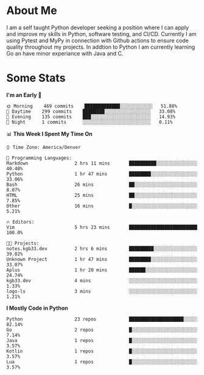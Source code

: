 # About Me
  I am a self taught Python developer seeking a position where I can apply and improve my skills in Python, software testing, and CI/CD. Currently I am using Pytest and MyPy in connection with Github actions to ensure code quality throughout my projects. In addtion to Python I am currently learning Go an have minor experiance with Java and C.
  
 # Some Stats
  
<!--START_SECTION:waka-->
**I'm an Early 🐤** 

```text
🌞 Morning    469 commits    █████████████░░░░░░░░░░░░   51.88% 
🌆 Daytime    299 commits    ████████░░░░░░░░░░░░░░░░░   33.08% 
🌃 Evening    135 commits    ███░░░░░░░░░░░░░░░░░░░░░░   14.93% 
🌙 Night      1 commits      ░░░░░░░░░░░░░░░░░░░░░░░░░   0.11%

```


📊 **This Week I Spent My Time On** 

```text
⌚︎ Time Zone: America/Denver

💬 Programming Languages: 
Markdown                 2 hrs 11 mins       ██████████░░░░░░░░░░░░░░░   40.48% 
Python                   1 hr 47 mins        ████████░░░░░░░░░░░░░░░░░   33.06% 
Bash                     26 mins             ██░░░░░░░░░░░░░░░░░░░░░░░   8.07% 
HTML                     25 mins             ██░░░░░░░░░░░░░░░░░░░░░░░   7.85% 
Other                    16 mins             █░░░░░░░░░░░░░░░░░░░░░░░░   5.21%

🔥 Editors: 
Vim                      5 hrs 23 mins       █████████████████████████   100.0%

🐱‍💻 Projects: 
notes.kgb33.dev          2 hrs 6 mins        █████████░░░░░░░░░░░░░░░░   39.02% 
Unknown Project          1 hr 47 mins        ████████░░░░░░░░░░░░░░░░░   33.07% 
Aplus                    1 hr 20 mins        ██████░░░░░░░░░░░░░░░░░░░   24.74% 
kgb33.dev                4 mins              ░░░░░░░░░░░░░░░░░░░░░░░░░   1.33% 
logo-ls                  3 mins              ░░░░░░░░░░░░░░░░░░░░░░░░░   1.21%

```

**I Mostly Code in Python** 

```text
Python                   23 repos            ████████████████████░░░░░   82.14% 
Go                       2 repos             █░░░░░░░░░░░░░░░░░░░░░░░░   7.14% 
Java                     1 repos             █░░░░░░░░░░░░░░░░░░░░░░░░   3.57% 
Kotlin                   1 repos             █░░░░░░░░░░░░░░░░░░░░░░░░   3.57% 
Lua                      1 repos             █░░░░░░░░░░░░░░░░░░░░░░░░   3.57%

```



<!--END_SECTION:waka-->
